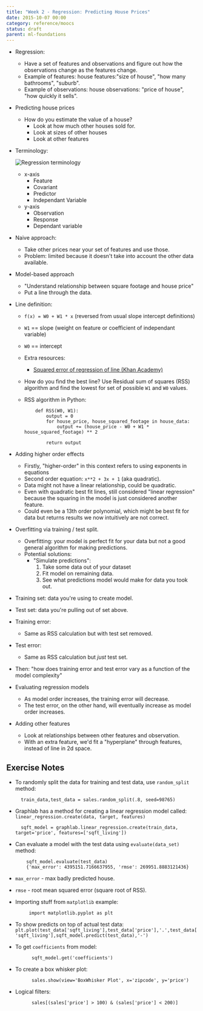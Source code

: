 ```yaml
---
title: "Week 2 - Regression: Predicting House Prices"
date: 2015-10-07 00:00
category: reference/moocs
status: draft
parent: ml-foundations
---
```


* Regression:
    * Have a set of features and observations and figure out how the observations change as the features change.
    * Example of features: house features:"size of house", "how many bathrooms", "suburb".
    * Example of observations: house observations: "price of house", "how quickly it sells".
* Predicting house prices
    * How do you estimate the value of a house?
        * Look at how much other houses sold for.
        * Look at sizes of other houses
        * Look at other features
* Terminology:

    ![Regression terminology](/_media/ml-foundations-regression-terminology.png)

    * x-axis
        * Feature
        * Covariant
        * Predictor
        * Independant Variable
    * y-axis
       * Observation
       * Response
       * Dependant variable
* Naive approach:
    * Take other prices near your set of features and use those.
    * Problem: limited because it doesn't take into account the other data available.
* Model-based approach
    * "Understand relationship between square footage and house price"
    * Put a line through the data.
* Line definition:
    * ``f(x) = W0 + W1 * x`` (reversed from usual slope intercept definitions)
    * ``W1`` == slope (weight on feature or coefficient of independant variable)
    * ``W0`` == intercept
    * Extra resources:
        * [Squared error of regression of line (Khan Academy)](https://www.khanacademy.org/math/probability/regression/regression-correlation/v/squared-error-of-regression-line)
    * How do you find the best line? Use Residual sum of squares (RSS) algorithm and find the lowest for set of possible ``W1`` and ``W0`` values.
    * RSS algorithm in Python:

              def RSS(W0, W1):
                  output = 0
                  for house_price, house_squared_footage in house_data:
                      output += (house_price - W0 + W1 * house_squared_footage) ** 2

                  return output

* Adding higher order effects
    * Firstly, "higher-order" in this context refers to using exponents in equations
    * Second order equation: ``x**2 + 3x + 1`` (aka quadratic).
    * Data might not have a linear relationship, could be quadratic.
    * Even with quadratic best fit lines, still considered "linear regression" because the squaring in the model is just considered another feature.
    * Could even be a 13th order polynomial, which might be best fit for data but returns results we now intuitively are not correct.
* Overfitting via training / test split.
    * Overfitting: your model is perfect fit for your data but not a good general algorithm for making predictions.
    * Potential solutions:
        * "Simulate predictions":
            1. Take some data out of your dataset
            2. Fit model on remaining data.
            3. See what predictions model would make for data you took out.
* Training set: data you're using to create model.
* Test set: data you're pulling out of set above.
* Training error:
    * Same as RSS calculation but with test set removed.
* Test error:
    * Same as RSS calculation but *just* test set.
* Then: "how does training error and test error vary as a function of the model complexity"
* Evaluating regression models
    * As model order increases, the training error will decrease.
    * The test error, on the other hand, will eventually increase as model order increases.
* Adding other features
    * Look at relationships between other features and observation.
    * With an extra feature, we'd fit a "hyperplane" through features, instead of line in 2d space.

## Exercise Notes

* To randomly split the data for training and test data, use ``random_split`` method:

        train_data,test_data = sales.random_split(.8, seed=98765)

* Graphlab has a method for creating a linear regression model called: ```linear_regression.create(data, target, features)```

        sqft_model = graphlab.linear_regression.create(train_data, target='price', features=['sqft_living'])

* Can evaluate a model with the test data using ``evaluate(data_set)`` method:

          sqft_model.evaluate(test_data)
          {'max_error': 4395151.7166637955, 'rmse': 269951.8883121436}

* ```max_error``` - max badly predicted house.
* ```rmse``` - root mean squared error (square root of RSS).
* Importing stuff from ``matplotlib`` example:

           import matplotlib.pyplot as plt

* To show predicts on top of actual test data: ```plt.plot(test_data['sqft_living'],test_data['price'],'.',test_data['sqft_living'],sqft_model.predict(test_data),'-')```
* To get ```coefficients``` from model:

            sqft_model.get('coefficients')

* To create a box whisker plot:

            sales.show(view='BoxWhisker Plot', x='zipcode', y='price')

* Logical filters:

            sales[(sales['price'] > 100) & (sales['price'] < 200)]
